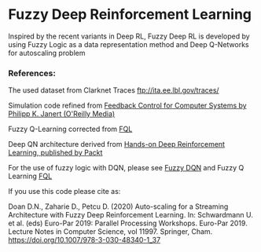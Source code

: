 # Fuzzy Deep Reinforcement Learning

Inspired by the recent variants in Deep RL, Fuzzy Deep RL is developed by using Fuzzy Logic as a data representation method and Deep Q-Networks for autoscaling problem

### References:
The used dataset from Clarknet Traces <ftp://ita.ee.lbl.gov/traces/>

Simulation code refined from [Feedback Control for Computer Systems by Philipp K. Janert (O'Reilly Media)](https://github.com/oreillymedia/feedback_control_for_computer_systems)

Fuzzy Q-Learning corrected from [FQL](https://github.com/seyedsaeidmasoumzadeh/Fuzzy-Q-Learning)

Deep QN architecture derived from [Hands-on Deep Reinforcement Learning, published by Packt](https://github.com/PacktPublishing/Deep-Reinforcement-Learning-Hands-On)

For the use of fuzzy logic with DQN, please see [Fuzzy DQN](https://github.com/doandongnguyen/FuzzyDQN) and Fuzzy Q Learning [FQL](https://github.com/doandongnguyen/FQL-Fuzzy-Q-Learning)

If you use this code please cite as:

Doan D.N., Zaharie D., Petcu D. (2020) Auto-scaling for a Streaming Architecture with Fuzzy Deep Reinforcement Learning. In: Schwardmann U. et al. (eds) Euro-Par 2019: Parallel Processing Workshops. Euro-Par 2019. Lecture Notes in Computer Science, vol 11997. Springer, Cham. https://doi.org/10.1007/978-3-030-48340-1_37
